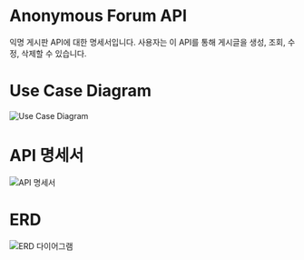 # Anonymous Forum API

익명 게시판 API에 대한 명세서입니다. 사용자는 이 API를 통해 게시글을 생성, 조회, 수정, 삭제할 수 있습니다.

# Use Case Diagram

![Use Case Diagram](https://github.com/baegyutae/Anonymous-Forum/assets/141345981/1fe97527-3872-4714-b049-34a841133042)

# API 명세서

![API 명세서](https://github.com/baegyutae/Anonymous-Forum/assets/141345981/f98acc17-6dfe-475f-a349-1ea6a945f43f)

# ERD

![ERD 다이어그램](https://github.com/baegyutae/Anonymous-Forum/assets/141345981/c0e42919-8fff-4fe2-84b8-52ab1befe6e5)
